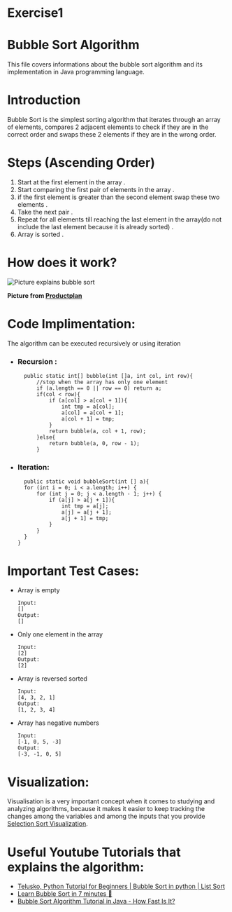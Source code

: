 # Exercise1
# Bubble Sort Algorithm
This file covers informations about the bubble sort algorithm and its implementation in Java
programming language.

# Introduction
Bubble Sort is the simplest sorting algorithm that iterates through an array of elements, compares 2 adjacent elements to check if they are in the correct order and swaps these 2 elements if they are in the wrong order.

# Steps (Ascending Order)
1. Start at the first element in the array .
2. Start comparing the first pair of elements in the array .
3. if the first element is greater than the second element swap these two elements .
4. Take the next pair .
5. Repeat for all elements till reaching the last element in the array(do not include the last element because it is already sorted) .
6. Array is sorted .

# How does it work?
![Picture explains bubble sort](https://www.productplan.com/uploads/bubble-sort-1024x683-2.png)

**Picture from [Productplan](https://www.productplan.com/glossary/bubble-sort/)**
# Code Implimentation:
The algorithm can be executed recursively or using iteration

* ### Recursion :
  ````  
    public static int[] bubble(int []a, int col, int row){
        //stop when the array has only one element
        if (a.length == 0 || row == 0) return a;
        if(col < row){
            if (a[col] > a[col + 1]){
                int tmp = a[col];
                a[col] = a[col + 1];
                a[col + 1] = tmp;
            }
            return bubble(a, col + 1, row);
        }else{
            return bubble(a, 0, row - 1);
        }
  ````
 + ### Iteration:
      ````  
        public static void bubbleSort(int [] a){
        for (int i = 0; i < a.length; i++) {
            for (int j = 0; j < a.length - 1; j++) {
                if (a[j] > a[j + 1]){
                    int tmp = a[j];
                    a[j] = a[j + 1];
                    a[j + 1] = tmp;
                }
            }
        }
    }
      ````

# Important Test Cases:
+ Array is empty 
    ````
    Input: 
    []
    Output:
    []
    ````
+ Only one element in the array 
    ````
    Input: 
    [2]
    Output:
    [2]
    ````
+ Array is reversed sorted
    ````
    Input: 
    [4, 3, 2, 1]
    Output:
    [1, 2, 3, 4]
    ````
+ Array has negative numbers
    ````
    Input: 
    [-1, 0, 5, -3]
    Output:
    [-3, -1, 0, 5]
    ````
# Visualization:
Visualisation is a very important concept when it comes to studying and analyzing algorithms, because it makes it easier to keep tracking the changes among the variables and among the inputs that you provide [Selection Sort Visualization](https://www.hackerearth.com/practice/algorithms/sorting/selection-sort/visualize/).
# Useful Youtube Tutorials that explains the algorithm:
+ [Telusko,  Python Tutorial for Beginners | Bubble Sort in python | List Sort](https://www.youtube.com/watch?v=Vca808JTbI8)
+ [Learn Bubble Sort in 7 minutes 🤿](https://www.youtube.com/watch?v=Dv4qLJcxus8)
+ [Bubble Sort Algorithm Tutorial in Java - How Fast Is It?](https://www.youtube.com/watch?v=g8qeaEd2jTc)
